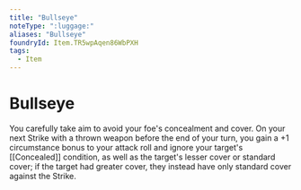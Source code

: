 ```yaml
---
title: "Bullseye"
noteType: ":luggage:"
aliases: "Bullseye"
foundryId: Item.TR5wpAqen86WbPXH
tags:
  - Item
---
```


# Bullseye

You carefully take aim to avoid your foe's concealment and cover. On your next Strike with a thrown weapon before the end of your turn, you gain a +1 circumstance bonus to your attack roll and ignore your target's [[Concealed]] condition, as well as the target's lesser cover or standard cover; if the target had greater cover, they instead have only standard cover against the Strike.
